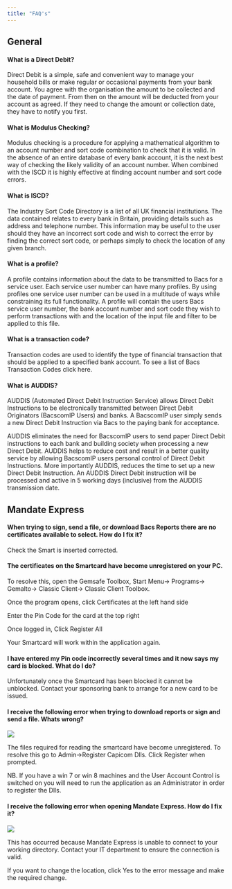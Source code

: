 ```yaml
---
title: "FAQ's"
---
```

## General

#### What is a Direct Debit?

Direct Debit is a simple, safe and convenient way to manage your household bills or make regular or occasional payments from your bank account. You agree with the organisation the amount to be collected and the date of payment. From then on the amount will be deducted from your account as agreed. If they need to change the amount or collection date, they have to notify you first.

#### What is Modulus Checking?

Modulus checking is a procedure for applying a mathematical algorithm to an account number and sort code combination to check that it is valid. In the absence of an entire database of every bank account, it is the next best way of checking the likely validity of an account number. When combined with the ISCD it is highly effective at finding account number and sort code errors.

#### What is ISCD?

The Industry Sort Code Directory is a list of all UK financial institutions. The data contained relates to every bank in Britain, providing details such as address and telephone number. This information may be useful to the user should they have an incorrect sort code and wish to correct the error by finding the correct sort code, or perhaps simply to check the location of any given branch.

#### What is a profile?

A profile contains information about the data to be transmitted to Bacs for a service user. Each service user number can have many profiles. By using profiles one service user number can be used in a multitude of ways while constraining its full functionality. A profile will contain the users Bacs service user number, the bank account number and sort code they wish to perform transactions with and the location of the input file and filter to be applied to this file.

#### What is a transaction code?

Transaction codes are used to identify the type of financial transaction that should be applied to a specified bank account. To see a list of Bacs Transaction Codes click here.

#### What is AUDDIS?

AUDDIS (Automated Direct Debit Instruction Service) allows Direct Debit Instructions to be electronically transmitted between Direct Debit Originators (BacscomIP Users) and banks. A BacscomIP user simply sends a new Direct Debit Instruction via Bacs to the paying bank for acceptance. 

AUDDIS eliminates the need for BacscomIP users to send paper Direct Debit instructions to each bank and building society when processing a new Direct Debit. AUDDIS helps to reduce cost and result in a better quality service by allowing BacscomIP users personal control of Direct Debit Instructions. More importantly AUDDIS, reduces the time to set up a new Direct Debit Instruction. An AUDDIS Direct Debit instruction will be processed and active in 5 working days (inclusive) from the AUDDIS transmission date.

## Mandate Express

#### When trying to sign, send a file, or download Bacs Reports there are no certificates available to select. How do I fix it?

Check the Smart is inserted corrected.

#### The certificates on the Smartcard have become unregistered on your PC.

To resolve this, open the Gemsafe Toolbox, Start Menu-> Programs-> Gemalto-> Classic Client-> Classic Client Toolbox.

Once the program opens, click Certificates at the left hand side

Enter the Pin Code for the card at the top right

Once logged in, Click Register All

Your Smartcard will work within the application again.

#### I have entered my Pin code incorrectly several times and it now says my card is blocked. What do I do?

Unfortunately once the Smartcard has been blocked it cannot be unblocked. Contact your sponsoring bank to arrange for a new card to be issued.

#### I receive the following error when trying to download reports or sign and send a file. Whats wrong?

![](https://files.readme.io/90d00aa-image.png)

The files required for reading the smartcard have become unregistered. To resolve this go to Admin->Register Capicom Dlls. Click Register when prompted.

NB. If you have a win 7 or win 8 machines and the User Account Control is switched on you will need to run the application as an Administrator in order to register the Dlls.

#### I receive the following error when opening Mandate Express.  How do I fix it?

![](https://files.readme.io/4afb15e-image.png)

This has occurred because Mandate Express is unable to connect to your working directory. Contact your IT department to ensure the connection is valid.

If you want to change the location, click Yes to the error message and make the required change.
